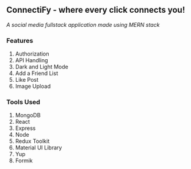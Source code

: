 ## **ConnectiFy - where every click connects you!**

_A social media fullstack application made using MERN stack_

### **Features**
1. Authorization
2. API Handling
3. Dark and Light Mode
4. Add a Friend List
5. Like Post
6. Image Upload

### **Tools Used**
1. MongoDB
2. React
3. Express
4. Node
5. Redux Toolkit
6. Material UI Library
7. Yup
8. Formik
